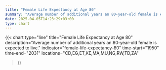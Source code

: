 ```yaml
---
title: "Female Life Expectancy at Age 80"
summary: "Average number of additional years an 80-year-old female is expected to live"
date: 2025-04-05T14:23:29+03:00
type: chart
---
```


{{< chart
    type="line"
    title="Female Life Expectancy at Age 80"
    description="Average number of additional years an 80-year-old female is expected to live."
    indicator="female-life-expectancy-80"
    time-start="1950"
    time-end="2031"
    locations="CD,EG,ET,KE,MA,MU,NG,RW,TD,ZA"
>}}
